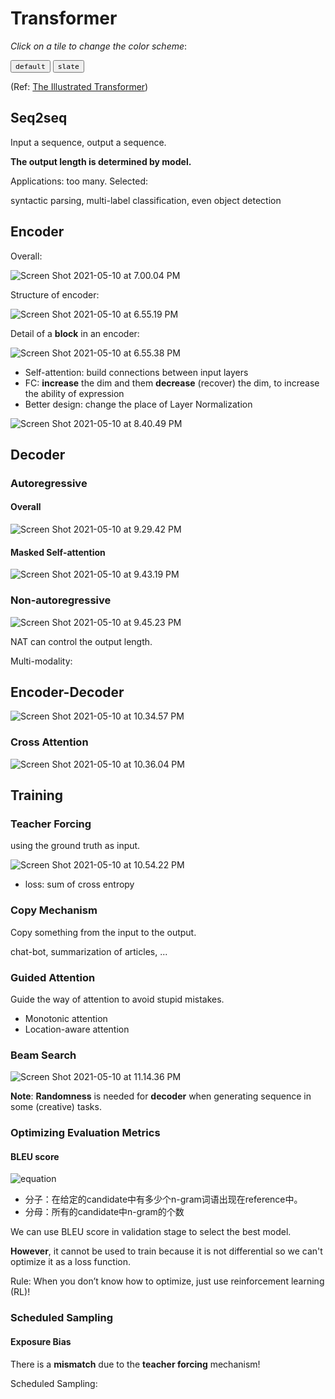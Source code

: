 # Transformer

_Click on a tile to change the color scheme_:

<div class="tx-switch">
  <button data-md-color-scheme="default"><code>default</code></button>
  <button data-md-color-scheme="slate"><code>slate</code></button>
</div>

<script>
  var buttons = document.querySelectorAll("button[data-md-color-scheme]")
  buttons.forEach(function(button) {
    button.addEventListener("click", function() {
      var attr = this.getAttribute("data-md-color-scheme")
      document.body.setAttribute("data-md-color-scheme", attr)
      var name = document.querySelector("#__code_0 code span:nth-child(7)")
      name.textContent = attr
    })
  })
</script>
(Ref: [The Illustrated Transformer](https://jalammar.github.io/illustrated-transformer/))

## Seq2seq

Input a sequence, output a sequence.

**The output length is determined by model.**

Applications: too many. Selected:

syntactic parsing, multi-label classification, even object detection

## Encoder

Overall:

![Screen Shot 2021-05-10 at 7.00.04 PM](Transformer.assets/Screen%20Shot%202021-05-10%20at%207.00.04%20PM.png)

Structure of encoder:

![Screen Shot 2021-05-10 at 6.55.19 PM](Transformer.assets/Screen%20Shot%202021-05-10%20at%206.55.19%20PM.png)

Detail of a **block** in an encoder:

![Screen Shot 2021-05-10 at 6.55.38 PM](Transformer.assets/Screen%20Shot%202021-05-10%20at%206.55.38%20PM.png)

- Self-attention: build connections between input layers
- FC: **increase** the dim and them **decrease** (recover) the dim, to increase the ability of expression
- Better design: change the place of Layer Normalization

![Screen Shot 2021-05-10 at 8.40.49 PM](Transformer.assets/Screen%20Shot%202021-05-10%20at%208.40.49%20PM.png)

## Decoder

### Autoregressive

#### Overall

![Screen Shot 2021-05-10 at 9.29.42 PM](Transformer.assets/Screen%20Shot%202021-05-10%20at%209.29.42%20PM.png)

#### Masked Self-attention

![Screen Shot 2021-05-10 at 9.43.19 PM](Transformer.assets/Screen%20Shot%202021-05-10%20at%209.43.19%20PM.png)

### Non-autoregressive

![Screen Shot 2021-05-10 at 9.45.23 PM](Transformer.assets/Screen%20Shot%202021-05-10%20at%209.45.23%20PM.png)

NAT can control the output length.

Multi-modality:

## Encoder-Decoder

![Screen Shot 2021-05-10 at 10.34.57 PM](Transformer.assets/Screen%20Shot%202021-05-10%20at%2010.34.57%20PM.png)

### Cross Attention

![Screen Shot 2021-05-10 at 10.36.04 PM](Transformer.assets/Screen%20Shot%202021-05-10%20at%2010.36.04%20PM.png)

## Training

### Teacher Forcing

using the ground truth as input.

![Screen Shot 2021-05-10 at 10.54.22 PM](Transformer.assets/Screen%20Shot%202021-05-10%20at%2010.54.22%20PM.png)

- loss: sum of cross entropy

### Copy Mechanism

Copy something from the input to the output.

chat-bot, summarization of articles, ...

### Guided Attention

Guide the way of attention to avoid stupid mistakes.

- Monotonic attention
- Location-aware attention

### Beam Search

![Screen Shot 2021-05-10 at 11.14.36 PM](Transformer.assets/Screen%20Shot%202021-05-10%20at%2011.14.36%20PM.png)

**Note**: **Randomness** is needed for **decoder** when generating sequence in some (creative) tasks.

### Optimizing Evaluation Metrics

#### BLEU score

![equation](Transformer.assets/equation.svg)

- 分子：在给定的candidate中有多少个n-gram词语出现在reference中。
- 分母：所有的candidate中n-gram的个数

We can use BLEU score in validation stage to select the best model.

**However**, it cannot be used to train because it is not differential so we can't optimize it as a loss function.

Rule: When you don’t know how to optimize, just use reinforcement learning (RL)!

### Scheduled Sampling

#### Exposure Bias

There is a **mismatch** due to the **teacher forcing** mechanism!

Scheduled Sampling: